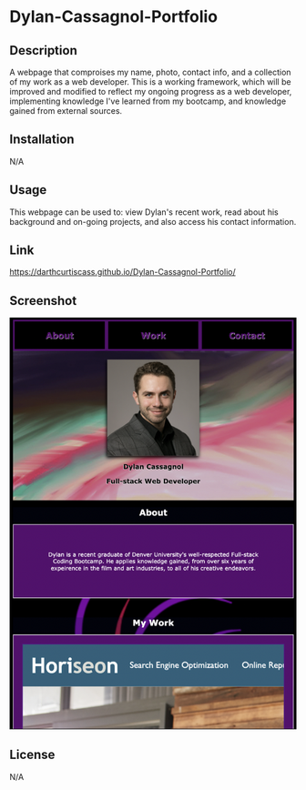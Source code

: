 # Dylan-Cassagnol-Portfolio

## Description
A webpage that comproises my name, photo, contact info, and a collection of my work as a web developer. This is a working framework, which will be improved and modified to reflect my ongoing progress as a web developer, implementing knowledge I've learned from my bootcamp, and knowledge gained from external sources.

## Installation

N/A

## Usage
This webpage can be used to: view Dylan's recent work, read about his background and on-going projects, and also access his contact information. 

## Link
https://darthcurtiscass.github.io/Dylan-Cassagnol-Portfolio/

## Screenshot

![](assets/images/portfolio-screenshot.png)

## License

N/A